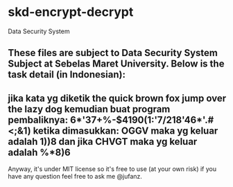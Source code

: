 skd-encrypt-decrypt
===================

Data Security System

These files are subject to Data Security System Subject at Sebelas Maret University.
Below is the task detail (in Indonesian):
----
jika kata yg diketik
	the quick brown fox jump over the lazy dog
kemudian buat program pembaliknya:
	6*'37+%-$4190(1:'7/218'46*'.#<;&1)
ketika dimasukkan:
OGGV maka yg keluar adalah 1))8 dan jika CHVGT maka yg keluar adalah %*8)6
---

Anyway, it's under MIT license so
it's free to use (at your own risk)
if you have any question feel free
to ask me @jufanz.
